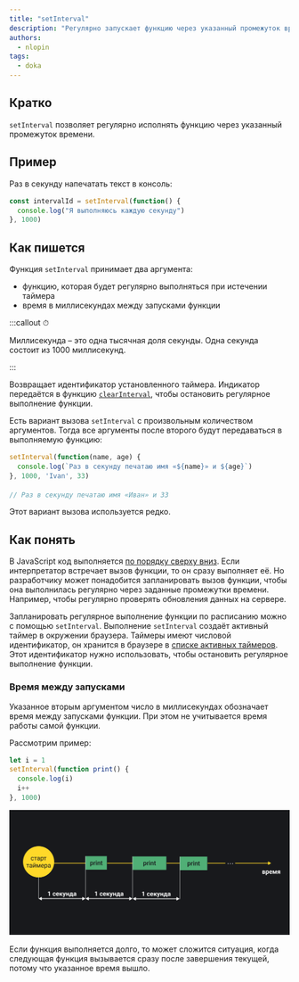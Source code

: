 ```yaml
---
title: "setInterval"
description: "Регулярно запускает функцию через указанный промежуток времени"
authors:
  - nlopin
tags:
  - doka
---
```


## Кратко

`setInterval` позволяет регулярно исполнять функцию через указанный промежуток времени.

## Пример

Раз в секунду напечатать текст в консоль:

```js
const intervalId = setInterval(function() {
  console.log("Я выполняюсь каждую секунду")
}, 1000)
```

## Как пишется

Функция `setInterval` принимает два аргумента:
- функцию, которая будет регулярно выполняться при истечении таймера
- время в миллисекундах между запусками функции

:::callout ⏱

Миллисекунда – это одна тысячная доля секунды. Одна секунда состоит из 1000 миллисекунд.

:::

Возвращает идентификатор установленного таймера. Индикатор передаётся в функцию [`clearInterval`](/js/clearinterval), чтобы остановить регулярное выполнение функции.

Есть вариант вызова `setInterval` с произвольным количеством аргументов. Тогда все аргументы после второго будут передаваться в выполняемую функцию:

```js
setInterval(function(name, age) {
  console.log(`Раз в секунду печатаю имя «${name}» и ${age}`)
}, 1000, 'Ivan', 33)

// Раз в секунду печатаю имя «Иван» и 33
```

Этот вариант вызова используется редко.

## Как понять

В JavaScript код выполняется [по порядку сверху вниз](/js/execution-order). Если интерпретатор встречает вызов функции, то он сразу выполняет её. Но разработчику может понадобится запланировать вызов функции, чтобы она выполнилась регулярно через заданные промежутки времени. Например, чтобы регулярно проверять обновления данных на сервере.

Запланировать регулярное выполнение функции по расписанию можно с помощью `setInterval`. Выполнение `setInterval` создаёт активный таймер в окружении браузера. Таймеры имеют числовой идентификатор, он хранится в браузере в [списке активных таймеров](https://html.spec.whatwg.org/multipage/timers-and-user-prompts.html#list-of-active-timers). Этот идентификатор нужно использовать, чтобы остановить регулярное выполнение функции.

### Время между запусками

Указанное вторым аргументом число в миллисекундах обозначает время между запусками функции. При этом не учитывается время работы самой функции.

Рассмотрим пример:

```js
let i = 1
setInterval(function print() {
  console.log(i)
  i++
}, 1000)
```

![Схема, в которой изображен запуск функции через одну секунду от начала запуска предыдущей](images/interval-timing.png)

Если функция выполняется долго, то может сложится ситуация, когда следующая функция вызывается сразу после завершения текущей, потому что указанное время вышло.
